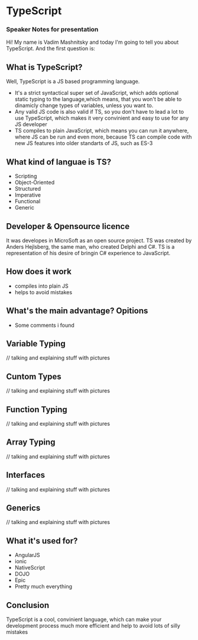 # TypeScript
### Speaker Notes for presentation

Hi! My name is Vadim Mashnitsky and today I'm going to tell you about TypeScript.
And the first question is:

## What is TypeScript?
Well, TypeScript is a JS based programming language.
- It's a strict syntactical super set of JavaScript, which adds optional static typing to the language,which means, that you won't be able to dinamicly change types of variables, unless you want to.
- Any valid JS code is also valid if TS, so you don't have to lead a lot to use TypeScript, which makes it very convinient and easy to use for any JS developer
- TS compiles to plain JavaScript, which means you can run it anywhere, where JS can be run and even more, because TS can compile code with new JS features into older standarts of JS, such as ES-3

## What kind of languae is TS?
- Scripting
- Object-Oriented
- Structured
- Imperative
- Functional
- Generic

## Developer & Opensource licence
It was developes in MicroSoft as an open source project. TS was created by Anders Hejlsberg, the same man, who created Delphi and C#.
TS is a representation of his desire of bringin C# experience to JavaScript.


## How does it work
- compiles into plain JS
- helps to avoid mistakes

## What's the main advantage? Opitions
- Some comments i found 

## Variable Typing
// talking and explaining stuff with pictures

## Cuntom Types
// talking and explaining stuff with pictures


## Function Typing
// talking and explaining stuff with pictures


## Array Typing
// talking and explaining stuff with pictures



## Interfaces
// talking and explaining stuff with pictures


## Generics
// talking and explaining stuff with pictures


## What it's used for?
- AngularJS
- ionic
- NativeScript
- DOJO
- Epic
- Pretty much everything

## Conclusion
TypeScript is a cool, convinient language, which can make your development process much more efficient and help to avoid lots of silly mistakes
